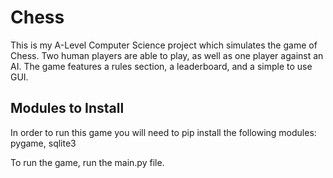 # Chess
This is my A-Level Computer Science project which simulates the game of Chess. Two human players are able to play, as well as one player against an AI. The game features a rules section, a leaderboard, and a simple to use GUI.

## Modules to Install
In order to run this game you will need to pip install the following modules:
pygame, sqlite3

To run the game, run the main.py file. 
